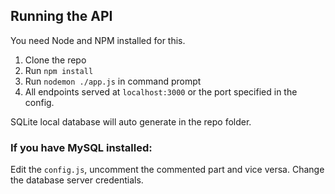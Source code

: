## Running the API

You need Node and NPM installed for this.

1) Clone the repo
2) Run `npm install`
3) Run `nodemon ./app.js` in command prompt
4) All endpoints served at `localhost:3000` or the port specified in the config.

SQLite local database will auto generate in the repo folder. 

### If you have MySQL installed:
Edit the `config.js`, uncomment the commented part and vice versa. Change the database server credentials. 
